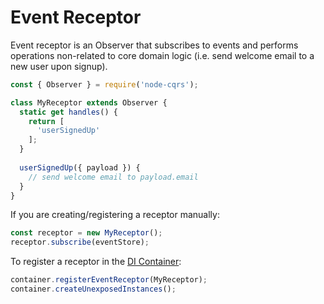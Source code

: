# Event Receptor

Event receptor is an Observer that subscribes to events and performs operations non-related to core domain logic (i.e. send welcome email to a new user upon signup). 

```js
const { Observer } = require('node-cqrs');

class MyReceptor extends Observer {
  static get handles() {
    return [
      'userSignedUp'
    ];
  }
  
  userSignedUp({ payload }) {
    // send welcome email to payload.email
  }
}
```

If you are creating/registering a receptor manually:

```js
const receptor = new MyReceptor();
receptor.subscribe(eventStore);
```


To register a receptor in the [DI Container](../../middleware/DIContainer.md):

```js
container.registerEventReceptor(MyReceptor);
container.createUnexposedInstances();
```

